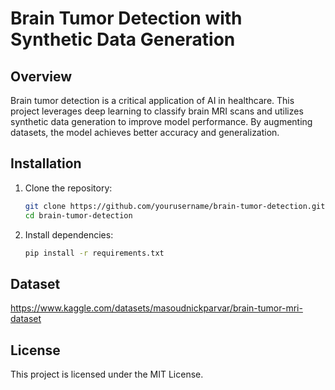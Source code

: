 # Brain Tumor Detection with Synthetic Data Generation

## Overview
Brain tumor detection is a critical application of AI in healthcare. This project leverages deep learning to classify brain MRI scans and utilizes synthetic data generation to improve model performance. By augmenting datasets, the model achieves better accuracy and generalization.

## Installation
1. Clone the repository:
   ```bash
   git clone https://github.com/yourusername/brain-tumor-detection.git
   cd brain-tumor-detection
   ```
2. Install dependencies:
   ```bash
   pip install -r requirements.txt
   ```

## Dataset
https://www.kaggle.com/datasets/masoudnickparvar/brain-tumor-mri-dataset

## License
This project is licensed under the MIT License.

